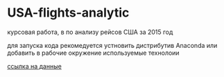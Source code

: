 # USA-flights-analytic
курсовая работа, в по анализу рейсов США за 2015 год

для запуска кода рекомедуется устновить дистрибутив Anaconda или добавить в рабочие окружение используемые технолоии 

[ссылка на данные](https://www.kaggle.com/datasets/usdot/flight-delays?datasetId=810)
